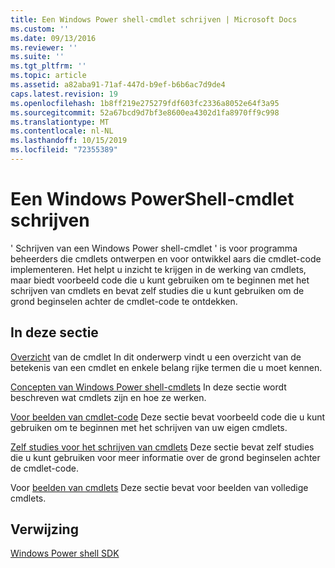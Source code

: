 ```yaml
---
title: Een Windows Power shell-cmdlet schrijven | Microsoft Docs
ms.custom: ''
ms.date: 09/13/2016
ms.reviewer: ''
ms.suite: ''
ms.tgt_pltfrm: ''
ms.topic: article
ms.assetid: a82aba91-71af-447d-b9ef-b6b6ac7d9de4
caps.latest.revision: 19
ms.openlocfilehash: 1b8ff219e275279fdf603fc2336a8052e64f3a95
ms.sourcegitcommit: 52a67bcd9d7bf3e8600ea4302d1fa8970ff9c998
ms.translationtype: MT
ms.contentlocale: nl-NL
ms.lasthandoff: 10/15/2019
ms.locfileid: "72355389"
---
```

# <a name="writing-a-windows-powershell-cmdlet"></a>Een Windows PowerShell-cmdlet schrijven

' Schrijven van een Windows Power shell-cmdlet ' is voor programma beheerders die cmdlets ontwerpen en voor ontwikkel aars die cmdlet-code implementeren. Het helpt u inzicht te krijgen in de werking van cmdlets, maar biedt voorbeeld code die u kunt gebruiken om te beginnen met het schrijven van cmdlets en bevat zelf studies die u kunt gebruiken om de grond beginselen achter de cmdlet-code te ontdekken.

## <a name="in-this-section"></a>In deze sectie

[Overzicht](./cmdlet-overview.md) van de cmdlet In dit onderwerp vindt u een overzicht van de betekenis van een cmdlet en enkele belang rijke termen die u moet kennen.

[Concepten van Windows Power shell-cmdlets](./windows-powershell-cmdlet-concepts.md) In deze sectie wordt beschreven wat cmdlets zijn en hoe ze werken.

[Voor beelden van cmdlet-code](./examples-of-cmdlet-code.md) Deze sectie bevat voorbeeld code die u kunt gebruiken om te beginnen met het schrijven van uw eigen cmdlets.

[Zelf studies voor het schrijven van cmdlets](./tutorials-for-writing-cmdlets.md) Deze sectie bevat zelf studies die u kunt gebruiken voor meer informatie over de grond beginselen achter de cmdlet-code.

Voor [beelden van cmdlets](./cmdlet-samples.md) Deze sectie bevat voor beelden van volledige cmdlets.

## <a name="reference"></a>Verwijzing

[Windows Power shell SDK](../windows-powershell-reference.md)
